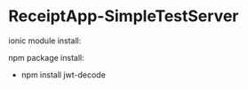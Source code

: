 # ReceiptApp-SimpleTestServer

ionic module install: 


npm package install: 
- npm install jwt-decode
